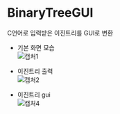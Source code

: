 # BinaryTreeGUI
C언어로 입력받은 이진트리를 GUI로 변환

- 기본 화면 모습 </br>
![캡처1](https://github.com/jeonghyeok-Lee/BinaryTreeGUI/assets/85242295/601c6481-d5f8-4f84-855d-dc05ae67a535)

- 이진트리 출력 </br>
![캡처2](https://github.com/jeonghyeok-Lee/BinaryTreeGUI/assets/85242295/7af4c7d2-d170-45af-9463-460b7df5aa24)

- 이진트리 gui </br>
![캡처4](https://github.com/jeonghyeok-Lee/BinaryTreeGUI/assets/85242295/cb202831-5c09-4bc9-aad2-8632c12b247e)
